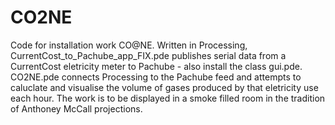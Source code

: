 CO2NE
=====
Code for installation work CO@NE. Written in Processing, CurrentCost_to_Pachube_app_FIX.pde publishes serial data from a CurrentCost eletricity meter to Pachube - also install the class gui.pde. CO2NE.pde connects Processing to the Pachube feed and attempts to caluclate and visualise the volume of gases produced by that eletricity use each hour. The work is to be displayed in a smoke filled room in the tradition of Anthoney McCall projections.
